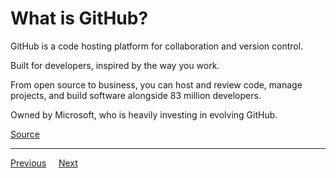 # What is GitHub?

GitHub is a code hosting platform for collaboration and version control.

Built for developers, inspired by the way you work.

From open source to business, you can host and review code, manage projects, and build software alongside 83 million developers.

Owned by Microsoft, who is heavily investing in evolving GitHub.

[Source](https://github.com/)

---
[Previous](index.md)&nbsp;&nbsp;&nbsp;&nbsp;&nbsp;[Next](WhatIsAL-GoForGitHub.md)
